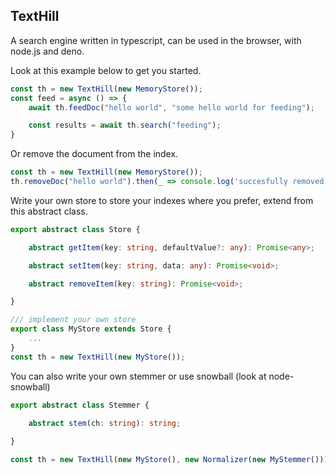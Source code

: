 ## TextHill

A search engine written in typescript, can be used in the browser, with node.js and deno.

Look at this example below to get you started.
```typescript
const th = new TextHill(new MemoryStore());
const feed = async () => {
    await th.feedDoc("hello world", "some hello world for feeding");

    const results = await th.search("feeding"); 
}
```

Or remove the document from the index. 
```typescript
const th = new TextHill(new MemoryStore());
th.removeDoc("hello world").then(_ => console.log('succesfully removed'))
```

Write your own store to store your indexes where you prefer, extend from this abstract class.
```typescript
export abstract class Store {

    abstract getItem(key: string, defaultValue?: any): Promise<any>;

    abstract setItem(key: string, data: any): Promise<void>;

    abstract removeItem(key: string): Promise<void>;

}

/// implement your own store
export class MyStore extends Store {
    ...
}
const th = new TextHill(new MyStore());
```

You can also write your own stemmer or use snowball (look at node-snowball)
```typescript
export abstract class Stemmer {
  
    abstract stem(ch: string): string;

}

const th = new TextHill(new MyStore(), new Normalizer(new MyStemmer()));
```